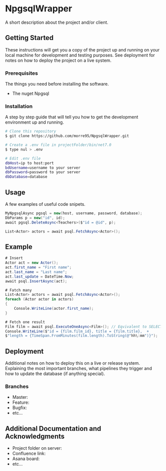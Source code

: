 # NpgsqlWrapper
A short description about the project and/or client.

## Getting Started

These instructions will get you a copy of the project up and running on your local machine for development and testing purposes. See deployment for notes on how to deploy the project on a live system.

### Prerequisites

The things you need before installing the software.

* The nuget Npgsql

### Installation

A step by step guide that will tell you how to get the development environment up and running.

```bash
# Clone this repository
$ git clone https://github.com/morre95/NpgsqlWrapper.git

# Create a .env file in projectFolder/bin/net7.0
$ type nul > .env

# Edit .env file
dbHost=ip to host:port
bdUsername=username to your server
dbPassword=password to your server
dbDatabase=database
```

## Usage

A few examples of useful code snipets.

```c#
MyNpgsqlAsync pgsql = new(host, username, password, database);
DbParams p = new("id", id);
await pgsql.DeleteAsync<Teachers>($"id = @id", p);

List<Actor> actors = await psql.FetchAsync<Actor>();
```

## Example

```c#
# Insert
Actor act = new Actor();
act.first_name = "First name";
act.last_name = "Last name";
act.last_update = DateTime.Now;
await psql.InsertAsync(act);

# Fatch many
List<Actor> actors = await psql.FetchAsync<Actor>();
foreach (Actor actor in actors)
{
    Console.WriteLine(actor.first_name);
}

# Fetch one result
Film film = await psql.ExecuteOneAsync<Film>(); // Eqvivalent to SELECT * FROM film LIMIT 1
Console.WriteLine($"id = {film.film_id}, title = {film.title},  +
$"length = {TimeSpan.FromMinutes(film.length).ToString(@"hh\:mm")}");
```

## Deployment

Additional notes on how to deploy this on a live or release system. Explaining the most important branches, what pipelines they trigger and how to update the database (if anything special).

### Branches

* Master:
* Feature:
* Bugfix:
* etc...

## Additional Documentation and Acknowledgments

* Project folder on server:
* Confluence link:
* Asana board:
* etc...
